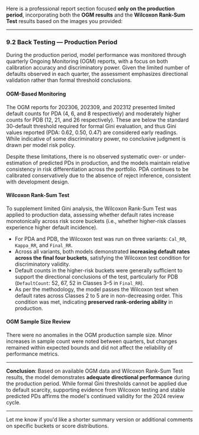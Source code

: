 Here is a professional report section focused **only on the production period**, incorporating both the **OGM results** and the **Wilcoxon Rank-Sum Test** results based on the images you provided:

---

### **9.2 Back Testing — Production Period**

During the production period, model performance was monitored through quarterly Ongoing Monitoring (OGM) reports, with a focus on both calibration accuracy and discriminatory power. Given the limited number of defaults observed in each quarter, the assessment emphasizes directional validation rather than formal threshold conclusions.

#### **OGM-Based Monitoring**

The OGM reports for 202306, 202309, and 202312 presented limited default counts for PDA (4, 6, and 8 respectively) and moderately higher counts for PDB (12, 21, and 26 respectively). These are below the standard 30-default threshold required for formal Gini evaluation, and thus Gini values reported (PDA: 0.62, 0.50, 0.47) are considered early readings. While indicative of some discriminatory power, no conclusive judgment is drawn per model risk policy.

Despite these limitations, there is no observed systematic over- or under-estimation of predicted PDs in production, and the models maintain relative consistency in risk differentiation across the portfolio. PDA continues to be calibrated conservatively due to the absence of reject inference, consistent with development design.

#### **Wilcoxon Rank-Sum Test**

To supplement limited Gini analysis, the Wilcoxon Rank-Sum Test was applied to production data, assessing whether default rates increase monotonically across risk score buckets (i.e., whether higher-risk classes experience higher default incidence).

* For PDA and PDB, the Wilcoxon test was run on three variants: `Cal_RR`, `Kappa_RR`, and `Final_RR`.
* Across all variants, both models demonstrated **increasing default rates across the final four buckets**, satisfying the Wilcoxon test condition for discriminatory validity.
* Default counts in the higher-risk buckets were generally sufficient to support the directional conclusions of the test, particularly for PDB (`DefaultCount`: 52, 67, 52 in Classes 3–5 in `Final_RR`).
* As per the methodology, the model passes the Wilcoxon test when default rates across Classes 2 to 5 are in non-decreasing order. This condition was met, indicating **preserved rank-ordering ability** in production.

#### **OGM Sample Size Review**

There were no anomalies in the OGM production sample size. Minor increases in sample count were noted between quarters, but changes remained within expected bounds and did not affect the reliability of performance metrics.

---

**Conclusion**:
Based on available OGM data and Wilcoxon Rank-Sum Test results, the model demonstrates **adequate directional performance** during the production period. While formal Gini thresholds cannot be applied due to default scarcity, supporting evidence from Wilcoxon testing and stable predicted PDs affirms the model's continued validity for the 2024 review cycle.

---

Let me know if you'd like a shorter summary version or additional comments on specific buckets or score distributions.
